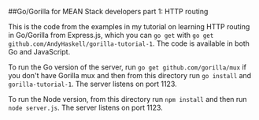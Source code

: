 ##Go/Gorilla for MEAN Stack developers part 1: HTTP routing

This is the code from the examples in my tutorial on learning HTTP routing in Go/Gorilla from Express.js, which you can `go get` with `go get github.com/AndyHaskell/gorilla-tutorial-1`.  The code is available in both Go and JavaScript.

To run the Go version of the server, run `go get github.com/gorilla/mux` if you don't have Gorilla mux and then from this directory run `go install` and `gorilla-tutorial-1`.  The server listens on port 1123.

To run the Node version, from this directory run `npm install` and then run `node server.js`.  The server listens on port 1123.

